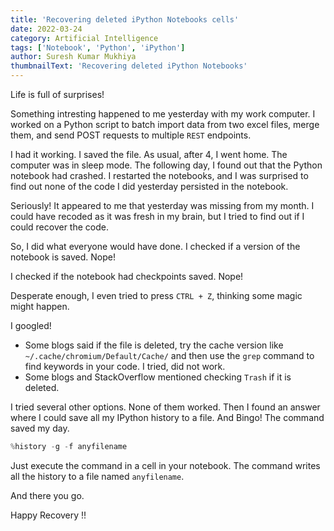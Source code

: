 ```yaml
---
title: 'Recovering deleted iPython Notebooks cells'
date: 2022-03-24
category: Artificial Intelligence
tags: ['Notebook', 'Python', 'iPython']
author: Suresh Kumar Mukhiya
thumbnailText: 'Recovering deleted iPython Notebooks'
---
```


Life is full of surprises!

Something intresting happened to me yesterday with my work computer. I worked on a Python script to batch import data from two excel files, merge them, and send POST requests to multiple `REST` endpoints.

I had it working. I saved the file. As usual, after 4, I went home. The computer was in sleep mode. The following day, I found out that the Python notebook had crashed. I restarted the notebooks, and I was surprised to find out none of the code I did yesterday persisted in the notebook.

Seriously! It appeared to me that yesterday was missing from my month. I could have recoded as it was fresh in my brain, but I tried to find out if I could recover the code.

So, I did what everyone would have done.
I checked if a version of the notebook is saved. Nope!

I checked if the notebook had checkpoints saved. Nope!

Desperate enough, I even tried to press `CTRL + Z`, thinking some magic might happen.

I googled!

- Some blogs said if the file is deleted, try the cache version like `~/.cache/chromium/Default/Cache/` and then use the `grep` command to find keywords in your code. I tried, did not work.
- Some blogs and StackOverflow mentioned checking `Trash` if it is deleted.

I tried several other options. None of them worked. Then I found an answer where I could save all my IPython history to a file. And Bingo! The command saved my day.

```javascript
%history -g -f anyfilename
```

Just execute the command in a cell in your notebook. The command writes all the history to a file named `anyfilename`.

And there you go.

Happy Recovery !!
